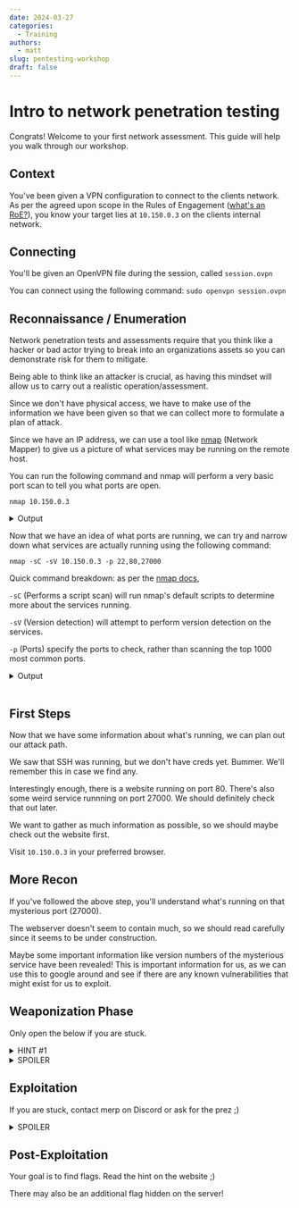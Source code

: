 ```yaml
---
date: 2024-03-27
categories:
  - Training
authors:
  - matt
slug: pentesting-workshop
draft: false
---
```


# Intro to network penetration testing

Congrats! Welcome to your first network assessment. This guide will help you walk through our workshop.

## Context

You've been given a VPN configuration to connect to the clients network. As per the agreed upon scope in the Rules of Engagement ([what's an RoE?](https://www.triaxiomsecurity.com/rules-of-engagement-important-to-penetration-test/)), you know your target lies at `10.150.0.3` on the clients internal network.

## Connecting

You'll be given an OpenVPN file during the session, called `session.ovpn`

You can connect using the following command: `sudo openvpn session.ovpn`

## Reconnaissance / Enumeration

Network penetration tests and assessments require that you think like a hacker or bad actor trying to break into an organizations assets so you can demonstrate risk for them to mitigate. 

Being able to think like an attacker is crucial, as having this mindset will allow us to carry out a realistic operation/assessment.

Since we don't have physical access, we have to make use of the information we have been given so that we can collect more to formulate a plan of attack.

Since we have an IP address, we can use a tool like [nmap](https://nmap.org/) (Network Mapper) to give us a picture of what services may be running on the remote host.

You can run the following command and nmap will perform a very basic port scan to tell you what ports are open.

`nmap 10.150.0.3`

<details>
  <summary>Output</summary>
  
  ```
  Starting Nmap 7.80 ( https://nmap.org ) at 2024-03-27 17:06 ADT
  Nmap scan report for 10.150.0.3
  Host is up (0.063s latency).
  Not shown: 997 filtered ports
  PORT      STATE SERVICE
  22/tcp    open  ssh
  80/tcp    open  http
  27000/tcp open  flexlm0
  Nmap done: 1 IP address (1 host up) scanned in 7.51 seconds
  ```
</details>
<p></p>
Now that we have an idea of what ports are running, we can try and narrow down what services are actually running using the following command:
<p></p>

`nmap -sC -sV 10.150.0.3 -p 22,80,27000`

Quick command breakdown: as per the [nmap docs](https://nmap.org/book/man.html), 

`-sC` (Performs a script scan) will run nmap's default scripts to determine more about the services running.

`-sV` (Version detection) will attempt to perform version detection on the services.

`-p` (Ports) specify the ports to check, rather than scanning the top 1000 most common ports.
<details>
  <summary>Output</summary>

  ```
  Nmap scan report for 10.150.0.3
  Host is up (0.062s latency).
  PORT      STATE SERVICE  VERSION
  22/tcp    open  ssh      OpenSSH 8.9p1 Ubuntu 3ubuntu0.6 (Ubuntu Linux; protocol 2.0)
  80/tcp    open  http     nginx 1.18.0 (Ubuntu)
  |_http-server-header: nginx/1.18.0 (Ubuntu)
  |_http-title: Site doesn't have a title (text/html).
  27000/tcp open  flexlm0?
  | fingerprint-strings: 
  |   DNSStatusRequestTCP:
  <clipped for sanity>

  Service detection performed. Please report any incorrect results at https://nmap.org/submit/
  Nmap done: 1 IP address (1 host up) scanned in 89.90 seconds
  ```
</details>
<br>

## First Steps

Now that we have some information about what's running, we can plan out our attack path.

We saw that SSH was running, but we don't have creds yet. Bummer. We'll remember this in case we find any.

Interestingly enough, there is a website running on port 80. There's also some weird service runnning on port 27000. We should definitely check that out later.

We want to gather as much information as possible, so we should maybe check out the website first.

Visit `10.150.0.3` in your preferred browser.

## More Recon

If you've followed the above step, you'll understand what's running on that mysterious port (27000).

The webserver doesn't seem to contain much, so we should read carefully since it seems to be under construction.

Maybe some important information like version numbers of the mysterious service have been revealed! This is important information for us, as we can use this to google around and see if there are any known vulnerabilities that might exist for us to exploit.

## Weaponization Phase
Only open the below if you are stuck.
<details>
  <summary>HINT #1</summary>
  Upon seeing that there is a well known LOGGING vulnerability in Java/the version of the service running, we might want to google around for Proof of Concept's (PoC's) or public exploits.
</details>
<details>
  <summary>SPOILER</summary>
  
  [https://www.minecraft.net/en-us/article/important-message--security-vulnerability-java-edition](https://www.minecraft.net/en-us/article/important-message--security-vulnerability-java-edition)
</details>

## Exploitation
If you are stuck, contact merp on Discord or ask for the prez ;)

<details>
  <summary>SPOILER</summary>

  [https://github.com/davidbombal/log4jminecraft](https://github.com/davidbombal/log4jminecraft)
</details>

## Post-Exploitation

Your goal is to find flags.
Read the hint on the website ;)

There may also be an additional flag hidden on the server!
